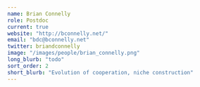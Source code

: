 ```yaml
---
name: Brian Connelly
role: Postdoc
current: true
website: "http://bconnelly.net/"
email: "bdc@bconnelly.net"
twitter: briandconnelly
image: "/images/people/brian_connelly.png"
long_blurb: "todo"
sort_order: 2
short_blurb: "Evolution of cooperation, niche construction"
---
```

